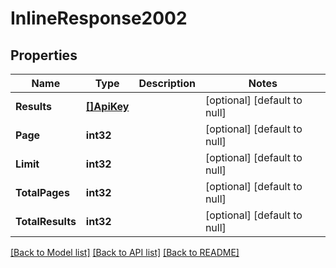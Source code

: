 # InlineResponse2002

## Properties
Name | Type | Description | Notes
------------ | ------------- | ------------- | -------------
**Results** | [**[]ApiKey**](ApiKey.md) |  | [optional] [default to null]
**Page** | **int32** |  | [optional] [default to null]
**Limit** | **int32** |  | [optional] [default to null]
**TotalPages** | **int32** |  | [optional] [default to null]
**TotalResults** | **int32** |  | [optional] [default to null]

[[Back to Model list]](../README.md#documentation-for-models) [[Back to API list]](../README.md#documentation-for-api-endpoints) [[Back to README]](../README.md)

